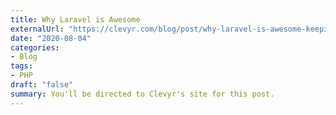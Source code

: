 ```yaml
---
title: Why Laravel is Awesome
externalUrl: "https://clevyr.com/blog/post/why-laravel-is-awesome-keeping-software-development-productive"
date: "2020-08-04"
categories:
- Blog
tags:
- PHP
draft: "false"
summary: You'll be directed to Clevyr's site for this post.
---
```

